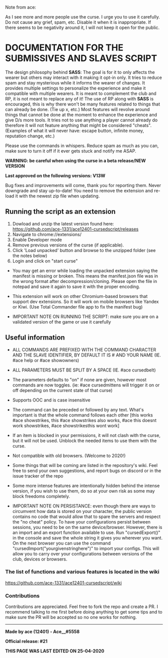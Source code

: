 





Note from ace:

As I see more and more people use the curse. I urge you to use it carefully. Do not cause any grief, spam, etc. Disable it when it is inappropriate. If there seems to be negativity around it, I will not keep it open for the public.



















# DOCUMENTATION FOR THE SUBMISSIVES AND SLAVES SCRIPT

The design philosophy behind **SASS**: The goal is for it to only affects the wearer but others may interact with it making it opt-in only. It tries to reduce spam and stay mysterious while it informs the wearer of changes. It provides multiple settings to personalize the experience and make it compatible with multiple wearers. It is meant to complement the club and RP, it is not meant to replace any of it! The use of RP along with **SASS** is encouraged, this is why there won't be many features related to things that can already be done. (Tie up x, etc.) Most features will revolve around things that cannot be done at the moment to enhance the experience and give D/s more tools. It tries not to use anything a player cannot already do therefore it will not feature anything that might be considered "cheats". (Examples of what it will never have: escape button, infinite money, reputation change, etc.)

Please use the commands in whispers. Reduce spam as much as you can, make sure to turn it off if it ever gets stuck and notify me ASAP.

**WARNING: be careful when using the curse in a beta release/NEW VERSION**

**Last approved on the following versions: V13W**

Bug fixes and improvements will come, thank you for reporting them. Never downgrade and stay up-to-date! You need to remove the extension and re-load it with the newest zip file when updating.

## Running the script as an extension
1. Dowload and unzip the latest version found here: https://github.com/ace-1331/ace12401-cursedscript/releases
2. Navigate to chrome://extensions/
3. Enable Developer mode
4. Remove previous versions of the curse (if applicable).
5. Click 'Load unpacked' button and browse to the unzipped folder (see the notes below)
6. Login and click on "start curse"

- You may get an error while loading the unpacked extension saying the manifest is missing or broken. This means the manifest.json file was in the wrong format after decompression/cloning. Please open the file in notepad and save it again to save it with the proper encoding.

- This extension will work on other Chromium-based browsers that support dev extensions. So it will work on mobile browsers like Yandex or Kiwi. (Use Total Commander file app to fix the manifest bug)

- IMPORTANT NOTE ON RUNNING THE SCRIPT: make sure you are on a validated version of the game or use it carefully

## Useful information
- ALL COMMANDS ARE PREFIXED WITH THE COMMAND CHARACTER AND THE SLAVE IDENTIFIER, BY DEFAULT IT IS # AND YOUR NAME (IE. #ace help or #ace showowners)
- ALL PARAMETERS MUST BE SPLIT BY A SPACE (IE. #ace cursedbelt)
- The parameters defaults to "on" if none are given, however most commands are now toggles. (ie: #ace cursedmittens will trigger it on or off depending on the current state of that curse)
- Supports OOC and is case insensitive
- The command can be preceded or followed by any text. What's important is that the whole command follows each other [this works #ace showstrikes, this #ace showstrikes also works, #ace this doesnt work showstrikes, #ace showstrikesthis wont work]
- If an item is blocked in your permissions, it will not clash with the curse, but it will not be used. Unblock the needed items to use them with the curse.
- Not compatible with old browsers. (Welcome to 2020!)
- Some things that will be coming are listed in the repository's wiki. Feel free to send your own suggestions, and report bugs on discord or in the issue tracker of the repo
- Some more intense features are intentionally hidden behind the intense version, if you wish to use them, do so at your own risk as some may block freedoms completely.

- IMPORTANT NOTE ON PERSISTANCE: even though there are ways to circumvent how data is stored on your character, the public version contains no code that would allow that to spare the servers and respect the "no cheat" policy. To have your configurations persist between sessions, you need to be on the same device/browser. However, there is an import and an export function available to use. Run "cursedExport()" in the console and save the whole string it gives you wherever you want. On the next browser you can use the command "cursedImport("yourgivenstringhere")" to import your configs. This will allow you to carry over your configurations between versions of the club, devices or browsers.

### The list of functions and various features is located in the wiki
https://github.com/ace-1331/ace12401-cursedscript/wiki

### Contributions
Contributions are appreciated. Feel free to fork the repo and create a PR. 
I recommend talking to me first before doing anything to get some tips and to make sure the PR will be accepted so no one works for nothing.

-----------------------------------------------
**Made by ace (12401) - Ace__#5558**

**Official release: #21**

**THIS PAGE WAS LAST EDITED ON 25-04-2020**
